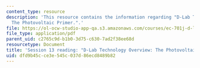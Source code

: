 ```yaml
---
content_type: resource
description: 'This resource contains the information regarding "D-Lab Technology Overview:
  The Photovoltaic Primer.".'
file: https://ol-ocw-studio-app-qa.s3.amazonaws.com/courses/ec-701j-d-lab-i-development-fall-2009/dfd9b45cce3e545c037d86ecd8489b82_MITEC_701JF09_read13_pvprmer.pdf
file_type: application/pdf
parent_uid: c2765c9d-b1b0-3d75-c630-7ad2f38ee68d
resourcetype: Document
title: 'Session 13 reading: "D-Lab Technology Overview: The Photovoltaic Primer."'
uid: dfd9b45c-ce3e-545c-037d-86ecd8489b82
---
```

